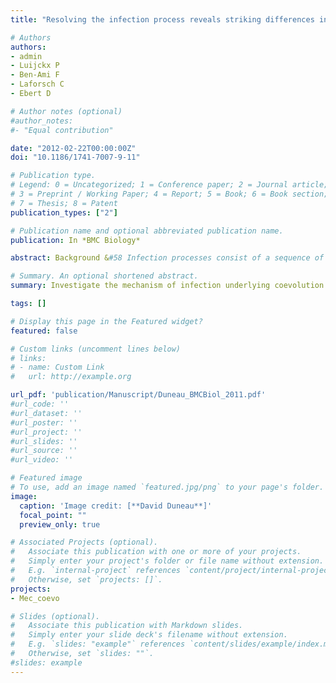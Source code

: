 ```yaml
---
title: "Resolving the infection process reveals striking differences in the contribution of environment, genetics and phylogeny to host-parasite interactions."

# Authors
authors: 
- admin
- Luijckx P
- Ben-Ami F
- Laforsch C
- Ebert D 

# Author notes (optional)
#author_notes:
#- "Equal contribution"

date: "2012-02-22T00:00:00Z"
doi: "10.1186/1741-7007-9-11"

# Publication type.
# Legend: 0 = Uncategorized; 1 = Conference paper; 2 = Journal article;
# 3 = Preprint / Working Paper; 4 = Report; 5 = Book; 6 = Book section;
# 7 = Thesis; 8 = Patent
publication_types: ["2"]

# Publication name and optional abbreviated publication name.
publication: In *BMC Biology*

abstract: Background &#58 Infection processes consist of a sequence of steps, each critical for the interaction between host and parasite. Studies of host-parasite interactions rarely take into account the fact that different steps might be influenced by different factors and might, therefore, make different contributions to shaping coevolution. We designed a new method using the Daphnia magna - Pasteuria ramosa system, one of the rare examples where coevolution has been documented, in order to resolve the steps of the infection and analyse the factors that influence each of them. Results&#58 Using the transparent Daphnia hosts and fluorescently-labelled spores of the bacterium P. ramosa, we identified a sequence of infection steps&#58 encounter between parasite and host; activation of parasite dormant spores attachment of spores to the host; and parasite proliferation inside the host. The chances of encounter had been shown to depend on host genotype and environment. We tested the role of genetic and environmental factors in the newly described activation and attachment steps. Hosts of different genotypes, gender and species were all able to activate endospores of all parasite clones tested in different environments; suggesting that the activation cue is phylogenetically conserved. We next established that parasite attachment occurs onto the host oesophagus independently of host species, gender and environmental conditions. In contrast to spore activation, attachment depended strongly on the combination of host and parasite genotypes. Conclusions &#58 Our results show that different steps are influenced by different factors. Host-type-independent spore activation suggests that this step can be ruled out as a major factor in Daphnia-Pasteuria coevolution. On the other hand, we show that the attachment step is crucial for the pronounced genetic specificities of this system. We suggest that this one step can explain host population structure and could be a key force behind coevolutionary cycles. We discuss how different steps can explain different aspects of the coevolutionary dynamics of the system&#58 the properties of the attachment step, explaining the rapid evolution of infectivity and the properties of later parasite proliferation explaining the evolution of virulence. Our study underlines the importance of resolving the infection process in order to better understand host-parasite interactions.

# Summary. An optional shortened abstract.
summary: Investigate the mechanism of infection underlying coevolution between a host (<i>Daphnia magna</i>) and his parasite (<i>Pasteuria ramosa</i>). We found that the specificity depend on the capacity of the parasite to attach or not to the host oesophagus.

tags: []

# Display this page in the Featured widget?
featured: false

# Custom links (uncomment lines below)
# links:
# - name: Custom Link
#   url: http://example.org

url_pdf: 'publication/Manuscript/Duneau_BMCBiol_2011.pdf'
#url_code: ''
#url_dataset: ''
#url_poster: ''
#url_project: ''
#url_slides: ''
#url_source: ''
#url_video: ''

# Featured image
# To use, add an image named `featured.jpg/png` to your page's folder. 
image:
  caption: 'Image credit: [**David Duneau**]'
  focal_point: ""
  preview_only: true

# Associated Projects (optional).
#   Associate this publication with one or more of your projects.
#   Simply enter your project's folder or file name without extension.
#   E.g. `internal-project` references `content/project/internal-project/index.md`.
#   Otherwise, set `projects: []`.
projects:
- Mec_coevo

# Slides (optional).
#   Associate this publication with Markdown slides.
#   Simply enter your slide deck's filename without extension.
#   E.g. `slides: "example"` references `content/slides/example/index.md`.
#   Otherwise, set `slides: ""`.
#slides: example
---
```

